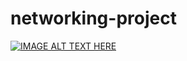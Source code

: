 # networking-project

[![IMAGE ALT TEXT HERE](http://img.youtube.com/vi/JDRZUzgWF5g/0.jpg)](https://www.youtube.com/watch?v=JDRZUzgWF5g)

